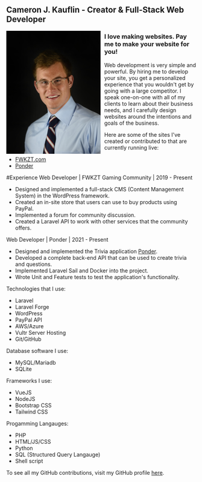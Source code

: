 ## Cameron J. Kauflin - Creator & Full-Stack Web Developer

<img src="me.jpg" style="width:250px; height:325px; float: left; margin-right:10px;">

### I love making websites. Pay me to make your website for you!

Web development is very simple and powerful. By hiring me to develop your site, you get a personalized experience that you wouldn't get by going with a large competitor. I speak one-on-one with all of my clients to learn about their business needs, and I carefully design websites around the intentions and goals of the business. 


Here are some of the sites I've created or contributed to that are currently running live:
- [FWKZT.com](https://fwkzt.com)
- [Ponder](https://ponder-app.org)

#Experience
Web Developer | FWKZT Gaming Community | 2019 - Present
- Designed and implemented a full-stack CMS (Content Management System) in the WordPress framework.
- Created an in-site store that users can use to buy products using PayPal.
- Implemented a forum for community discussion.
- Created a Laravel API to work with other services that the community offers.

Web Developer | Ponder | 2021 - Present
- Designed and implemented the Trivia application [Ponder](https://ponder-app.org).
- Developed a complete back-end API that can be used to create trivia and questions.
- Implemented Laravel Sail and Docker into the project.
- Wrote Unit and Feature tests to test the application's functionality.

Technologies that I use:
- Laravel
- Laravel Forge
- WordPress
- PayPal API
- AWS/Azure
- Vultr Server Hosting
- Git/GitHub

Database software I use:
- MySQL/Mariadb
- SQLite

Frameworks I use:
- VueJS
- NodeJS
- Bootstrap CSS
- Tailwind CSS

Progamming Langauges:
- PHP
- HTML/JS/CSS
- Python
- SQL (Structured Query Langauge)
- Shell script

To see all my GitHub contributions, visit my GitHub profile [here](https://github.com/visudo20179C).
